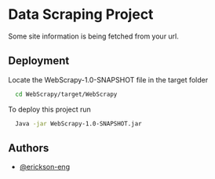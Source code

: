 
# Data Scraping Project

Some site information is being fetched from your url.

## Deployment

Locate the WebScrapy-1.0-SNAPSHOT file in the target folder
```bash
  cd WebScrapy/target/WebScrapy
```

To deploy this project run

```bash
  Java -jar WebScrapy-1.0-SNAPSHOT.jar
```


## Authors

- [@erickson-eng](https://github.com/Erickson-Eng)

  